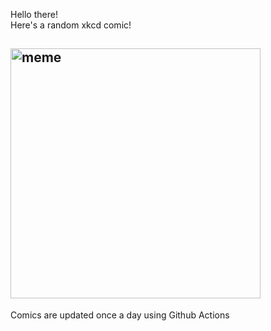 Hello there! <br>Here's a random xkcd comic!<br>
## <img src="https://imgs.xkcd.com/comics/staceys_dad.jpg" alt="meme" width="400"/><br>
Comics are updated once a day using Github Actions
